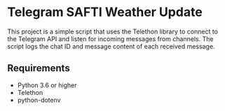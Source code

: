 # Telegram SAFTI Weather Update

This project is a simple script that uses the Telethon library to connect to the Telegram API and listen for incoming messages from  channels. The script logs the chat ID and message content of each received message.

## Requirements

- Python 3.6 or higher
- Telethon
- python-dotenv
